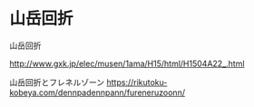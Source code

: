 # 山岳回折

山岳回折

http://www.gxk.jp/elec/musen/1ama/H15/html/H1504A22_.html


山岳回折とフレネルゾーン
https://rikutoku-kobeya.com/dennpadennpann/fureneruzoonn/


